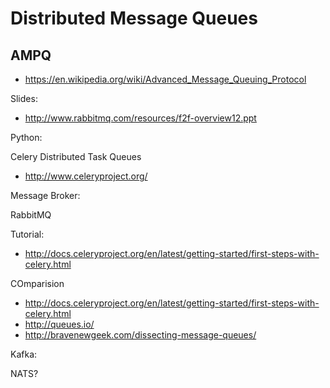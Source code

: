 Distributed Message Queues
==========================

AMPQ
----

* <https://en.wikipedia.org/wiki/Advanced_Message_Queuing_Protocol>

Slides:

* <http://www.rabbitmq.com/resources/f2f-overview12.ppt>

Python:

Celery Distributed Task Queues

* <http://www.celeryproject.org/>

Message Broker:

RabbitMQ

Tutorial:

* <http://docs.celeryproject.org/en/latest/getting-started/first-steps-with-celery.html>

COmparision

* <http://docs.celeryproject.org/en/latest/getting-started/first-steps-with-celery.html>
* <http://queues.io/>
* <http://bravenewgeek.com/dissecting-message-queues/>

Kafka:

NATS?

